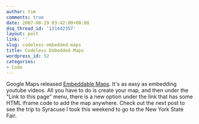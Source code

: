```yaml
---
author: tim
comments: true
date: 2007-08-29 03:42:00+00:00
dsq_thread_id: '121442357'
layout: post
link: ''
slug: codeless-embedded-maps
title: Codeless Embedded Maps
wordpress_id: 52
categories:
- Code
---
```


Google Maps released [Embeddable Maps](http://google-latlong.blogspot.com/2007/08/youtube-style-embeddable-maps_21.html). It's as
easy as embedding youtube videos. All you have to do is create your map, and
then under the "Link to this page" menu, there is a new option under the link
that has some HTML iframe code to add the map anywhere. Check out the next
post to see the trip to Syracuse I took this weekend to go to the New York
State Fair.

